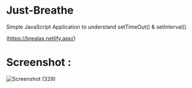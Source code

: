 # Just-Breathe
Simple JavaScript Application to understand setTimeOut() &amp; setInterval()

(https://brealax.netlify.app/)

# Screenshot : 

![Screenshot (329)](https://user-images.githubusercontent.com/71606731/113241129-ad649a80-92cb-11eb-9851-ac22dfeec074.png)
